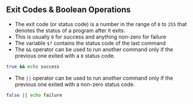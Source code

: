## Exit Codes & Boolean Operations

- The exit code (or status code) is a number in the range of `0` to `255` that denotes the status of a program after it exits. 
- This is usually `0` for success and anything non-zero for failure
- The variable `$?` contains the status code of the last command
- The `&&` operator can be used to run another command only if the previous one exited with a `0` status code.
```bash
true && echo success
```
- The `||` operator can be used to run another command only if the previous one exited with a non-zero status code.
```bash
false || echo failure
```